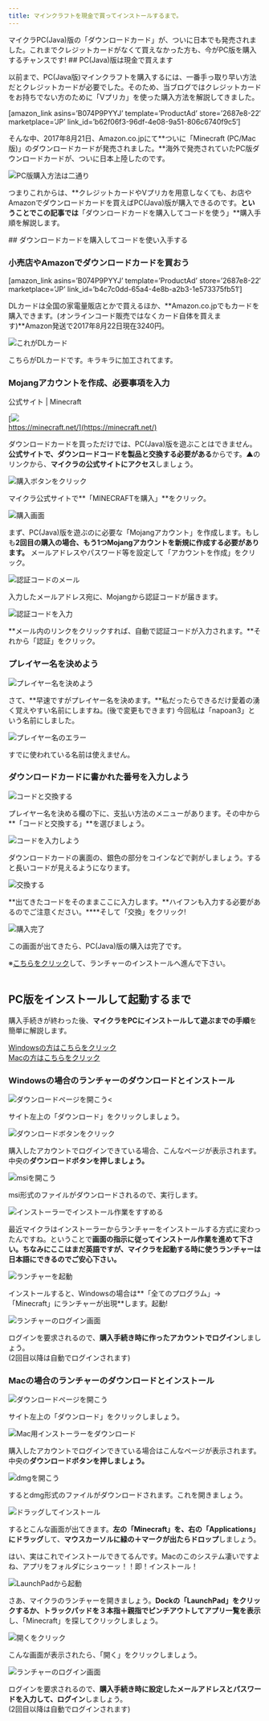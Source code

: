 ```yaml
---
title: マインクラフトを現金で買ってインストールするまで。
---
```


マイクラPC(Java)版の「ダウンロードカード」が、ついに日本でも発売されました。これまでクレジットカードがなくて買えなかった方も、今がPC版を購入するチャンスです! ## PC(Java)版は現金で買えます

以前まで、PC(Java版)マインクラフトを購入するには、一番手っ取り早い方法だとクレジットカードが必要でした。そのため、当ブログではクレジットカードをお持ちでない方のために「Vプリカ」を使った購入方法を解説してきました。

\[amazon\_link asins=’B074P9PYYJ’ template=’ProductAd’ store=’2687e8-22′ marketplace=’JP’ link\_id=’b62f06f3-96df-4e08-9a51-806c6740f9c5′\]

そんな中、2017年8月21日、Amazon.co.jpにて**ついに「Minecraft (PC/Mac 版)」のダウンロードカードが発売されました。**海外で発売されていたPC版ダウンロードカードが、ついに日本上陸したのです。

![PC版購入方法は二通り](https://cdn-ak.f.st-hatena.com/images/fotolife/s/sasigume/20210208/20210208090919.png)

つまりこれからは、**クレジットカードやVプリカを用意しなくても、お店やAmazonでダウンロードカードを買えばPC(Java)版が購入できるのです。**ということでこの記事では**「ダウンロードカードを購入してコードを使う」**購入手順を解説します。

\## ダウンロードカードを購入してコードを使い入手する

### 小売店やAmazonでダウンロードカードを買おう

\[amazon\_link asins=’B074P9PYYJ’ template=’ProductAd’ store=’2687e8-22′ marketplace=’JP’ link\_id=’b4c7c0dd-65a4-4e8b-a2b3-1e573375fb51′\]

DLカードは全国の家電量販店とかで買えるほか、**Amazon.co.jpでもカードを購入できます。(オンラインコード販売ではなくカード自体を買えます)**Amazon発送で2017年8月22日現在3240円。

![これがDLカード](https://cdn-ak.f.st-hatena.com/images/fotolife/s/sasigume/20210208/20210208110425.jpg)

こちらがDLカードです。キラキラに加工されてます。

### Mojangアカウントを作成、必要事項を入力

公式サイト | Minecraft

[![](https://www.napoan.com/wp-content/uploads/2017/08/bandicam-2017-08-22-20-51-11-215_cycpnq.jfif)  
https://minecraft.net/](https://minecraft.net/)

ダウンロードカードを買っただけでは、PC(Java)版を遊ぶことはできません。**公式サイトで、ダウンロードコードを製品と交換する必要がある**からです。▲のリンクから、**マイクラの公式サイトにアクセス**しましょう。

![購入ボタンをクリック](https://cdn-ak.f.st-hatena.com/images/fotolife/s/sasigume/20210208/20210208113900.png)

マイクラ公式サイトで**「MINECRAFTを購入」**をクリック。

![購入画面](https://cdn-ak.f.st-hatena.com/images/fotolife/s/sasigume/20210208/20210208113904.png)

まず、PC(Java)版を遊ぶのに必要な「Mojangアカウント」を作成します。もしも**2回目の購入の場合、もう1つMojangアカウントを新規に作成する必要があります。** メールアドレスやパスワード等を設定して「アカウントを作成」をクリック。

![認証コードのメール](https://cdn-ak.f.st-hatena.com/images/fotolife/s/sasigume/20210208/20210208113910.png)

入力したメールアドレス宛に、Mojangから認証コードが届きます。

![認証コードを入力](https://cdn-ak.f.st-hatena.com/images/fotolife/s/sasigume/20210208/20210208113913.png)

**メール内のリンクをクリックすれば、自動で認証コードが入力されます。**それから「認証」をクリック。

### プレイヤー名を決めよう

![プレイヤー名を決めよう](https://cdn-ak.f.st-hatena.com/images/fotolife/s/sasigume/20210208/20210208105737.jpg)

さて、**早速ですがプレイヤー名を決めます。**私だったらできるだけ愛着の湧く覚えやすい名前にしますね。(後で変更もできます) 今回私は「napoan3」という名前にしました。

![プレイヤー名のエラー](https://cdn-ak.f.st-hatena.com/images/fotolife/s/sasigume/20210208/20210208113917.png)

すでに使われている名前は使えません。

### ダウンロードカードに書かれた番号を入力しよう

![コードと交換する](https://cdn-ak.f.st-hatena.com/images/fotolife/s/sasigume/20210208/20210208102245.png)

プレイヤー名を決める欄の下に、支払い方法のメニューがあります。その中から**「コードと交換する」**を選びましょう。

![コードを入力しよう](https://cdn-ak.f.st-hatena.com/images/fotolife/s/sasigume/20210208/20210208110430.jpg)

ダウンロードカードの裏面の、銀色の部分をコインなどで剥がしましょう。すると長いコードが見えるようになります。

![交換する](https://cdn-ak.f.st-hatena.com/images/fotolife/s/sasigume/20210208/20210208105821.jpg)

**出てきたコードをそのままここに入力します。**ハイフンも入力する必要があるのでご注意ください。****そして「交換」をクリック!

![購入完了](https://cdn-ak.f.st-hatena.com/images/fotolife/s/sasigume/20210208/20210208114146.jpg)

この画面が出てきたら、PC(Java)版の購入は完了です。

※[こちらをクリック](#launch)して、ランチャーのインストールへ進んで下さい。  
 

## PC版をインストールして起動するまで

購入手続きが終わった後、**マイクラをPCにインストールして遊ぶまでの手順**を簡単に解説します。

[Windowsの方はこちらをクリック](#inst-win)  
[Macの方はこちらをクリック](#inst-mac)

### Windowsの場合のランチャーのダウンロードとインストール

![ダウンロードページを開こう](https://cdn-ak.f.st-hatena.com/images/fotolife/s/sasigume/20210208/20210208121910.png)<

サイト左上の「ダウンロード」をクリックしましょう。

![ダウンロードボタンをクリック](https://cdn-ak.f.st-hatena.com/images/fotolife/s/sasigume/20210208/20210208102352.png)

購入したアカウントでログインできている場合、こんなページが表示されます。中央の**ダウンロードボタンを押しましょう。**

![msiを開こう](https://cdn-ak.f.st-hatena.com/images/fotolife/s/sasigume/20210208/20210208114149.jpg)

msi形式のファイルがダウンロードされるので、実行します。

![インストーラーでインストール作業をすすめる](https://cdn-ak.f.st-hatena.com/images/fotolife/s/sasigume/20210208/20210208154119.jpg)

最近マイクラはインストーラーからランチャーをインストールする方式に変わったんですね。ということで**画面の指示に従ってインストール作業を進めて下さい。**ちなみにここはまだ英語ですが、マイクラを起動する時に使う**ランチャーは日本語にできるのでご安心下さい。**

![ランチャーを起動](https://cdn-ak.f.st-hatena.com/images/fotolife/s/sasigume/20210208/20210208144126.jpg)

インストールすると、Windowsの場合は**「全てのプログラム」→「Minecraft」にランチャーが出現**します。起動!

![ランチャーのログイン画面](https://cdn-ak.f.st-hatena.com/images/fotolife/s/sasigume/20210208/20210208112932.png)

ログインを要求されるので、**購入手続き時に作ったアカウントでログイン**しましょう。  
(2回目以降は自動でログインされます)

### Macの場合のランチャーのダウンロードとインストール

![ダウンロードページを開こう](https://cdn-ak.f.st-hatena.com/images/fotolife/s/sasigume/20210208/20210208121910.png)

サイト左上の「ダウンロード」をクリックしましょう。

![Mac用インストーラーをダウンロード](https://cdn-ak.f.st-hatena.com/images/fotolife/s/sasigume/20210208/20210208091041.png)

購入したアカウントでログインできている場合はこんなページが表示されます。中央の**ダウンロードボタンを押しましょう。**

![dmgを開こう](https://cdn-ak.f.st-hatena.com/images/fotolife/s/sasigume/20210208/20210208093553.png)

するとdmg形式のファイルがダウンロードされます。これを開きましょう。

![ドラッグしてインストール](https://cdn-ak.f.st-hatena.com/images/fotolife/s/sasigume/20210208/20210208092154.png)

するとこんな画面が出てきます。**左の「Minecraft」を、右の「Applications」にドラッグ**して、**マウスカーソルに緑の＋マークが出たらドロップ**しましょう。

はい、実はこれでインストールできてるんです。Macのこのシステム凄いですよね、アプリをフォルダにシュゥーッ！！即！インストール！

![LaunchPadから起動](https://cdn-ak.f.st-hatena.com/images/fotolife/s/sasigume/20210208/20210208092158.png)

さあ、マイクラのランチャーを開きましょう。**Dockの「LaunchPad」をクリックするか、トラックパッドを３本指＋親指でピンチアウトしてアプリ一覧を表示**し、「Minecraft」を探してクリックしましょう。

![開くをクリック](https://cdn-ak.f.st-hatena.com/images/fotolife/s/sasigume/20210208/20210208092202.png)

こんな画面が表示されたら、「開く」をクリックしましょう。

![ランチャーのログイン画面](https://cdn-ak.f.st-hatena.com/images/fotolife/s/sasigume/20210208/20210208112932.png)

ログインを要求されるので、**購入手続き時に設定したメールアドレスとパスワードを入力して、ログイン**しましょう。  
(2回目以降は自動でログインされます)
